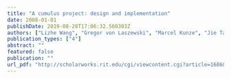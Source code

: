 ```yaml
---
title: "A cumulus project: design and implementation"
date: 2008-01-01
publishDate: 2019-08-28T17:06:32.560303Z
authors: ["Lizhe Wang", "Gregor von Laszewski", "Marcel Kunze", "Jie Tao"]
publication_types: ["4"]
abstract: ""
featured: false
publication: ""
url_pdf: "http://scholarworks.rit.edu/cgi/viewcontent.cgi?article=1686&context=article"
---
```


